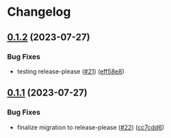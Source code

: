 # Changelog

## [0.1.2](https://github.com/carbynestack/java-http-client/compare/java-http-client-v0.1.1...java-http-client-v0.1.2) (2023-07-27)


### Bug Fixes

* testing release-please ([#21](https://github.com/carbynestack/java-http-client/issues/21)) ([eff58e8](https://github.com/carbynestack/java-http-client/commit/eff58e827f9f18d4f8f4e73987cc348d51c338c9))

## [0.1.1](https://github.com/carbynestack/java-http-client/compare/java-http-client-v0.1.0...java-http-client-v0.1.1) (2023-07-27)


### Bug Fixes

* finalize migration to release-please ([#22](https://github.com/carbynestack/java-http-client/issues/22)) ([cc7cdd6](https://github.com/carbynestack/java-http-client/commit/cc7cdd6f9948bda2503488e6480a20e872c83e65))
